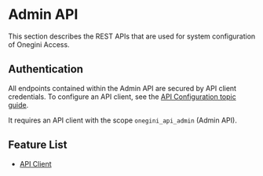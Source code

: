# Admin API

This section describes the REST APIs that are used for system configuration of Onegini Access.

## Authentication

All endpoints contained within the Admin API are secured by API client credentials. To configure an API client, see the [API Configuration topic guide](../../topics/technical-app-management/api-configuration/api-configuration.md).

It requires an API client with the scope `onegini_api_admin` (Admin API).

## Feature List

* [API Client](api-client.md)
